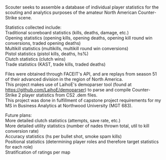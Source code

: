 Scouter seeks to assemble a database of individual player statistics for the scouting and analytics purposes of the amateur North American Counter-Strike scene. <br/>

Statistics collected include: <br/>
Traditional scoreboard statistics (kills, deaths, damage, etc.) <br/>
Opening statistics (opening kills, opening deaths, opening kill round win conversions, traded opening deaths) <br/>
Multikill statistics (multikills, multikill round win conversions) <br/>
Pistol statistics (pistol kills, deaths, hs%) <br/>
Clutch statistics (clutch wins) <br/>
Trade statistics (KAST, trade kills, traded deaths) <br/>


Files were obtained through FACEIT's API, and are replays from season 51 of their advanced division in the region of North America.  <br/>
This project makes use of LaihoE's demoparser tool (found at https://github.com/LaihoE/demoparser) to parse and compile Counter-Strike 2 player statistics from CS2 .dem files.  <br/>
This project was done in fulfillment of capstone project requirements for my MS in Business Analytics at Northwood University (MGT 683). <br/>


Future plans: <br/>
More detailed clutch statistics (attempts, save rate, etc.) <br/>
More detailed utility statistics (number of nades thrown total, util to kill conversion rate) <br/>
Accuracy statistics (hs per bullet shot, smoke spam kills) <br/>
Positional statistics (determining player roles and therefore target statistics for each role) <br/>
Stratification of ratings per map <br/>
